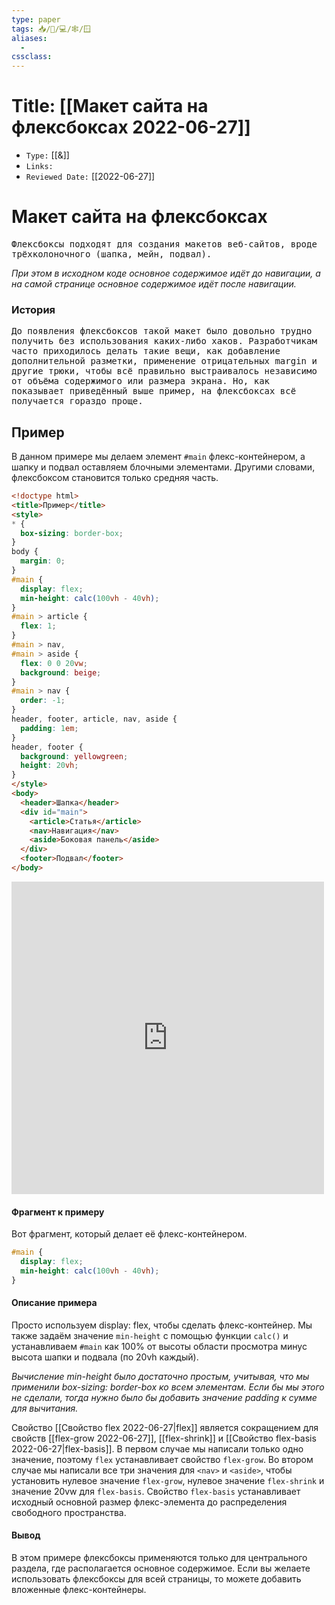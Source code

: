 ```yaml
---
type: paper
tags: 📥️/📜️/💻/🕸/🪟
aliases:
  - 
cssclass: 
---
```




# Title: **[[Макет сайта на флексбоксах 2022-06-27]]**
- `Type:` [[&]]
- `Links:`
- `Reviewed Date:` [[2022-06-27]]

# Макет сайта на флексбоксах
<tt> Флексбоксы  подходят для создания макетов веб-сайтов, вроде трёхколоночного (шапка, мейн, подвал).</tt>

*При этом в исходном коде основное содержимое идёт до навигации, а на самой странице основное содержимое идёт после навигации.*

### История

<tt> До появления флексбоксов такой макет было довольно трудно получить без использования каких-либо хаков. Разработчикам часто приходилось делать такие вещи, как добавление дополнительной разметки, применение отрицательных margin и другие трюки, чтобы всё правильно выстраивалось независимо от объёма содержимого или размера экрана. Но, как показывает приведённый выше пример, на флексбоксах всё получается гораздо проще.</tt>

## Пример 
  В данном примере мы делаем элемент `#main` флекс-контейнером, а шапку и подвал оставляем блочными элементами. Другими словами, флексбоксом становится только средняя часть.

```html
<!doctype html>
<title>Пример</title>
<style>
* {
  box-sizing: border-box; 
}
body {
  margin: 0;
}
#main {
  display: flex;
  min-height: calc(100vh - 40vh);
}
#main > article {
  flex: 1;
}
#main > nav, 
#main > aside {
  flex: 0 0 20vw;
  background: beige;
}
#main > nav {
  order: -1;
}
header, footer, article, nav, aside {
  padding: 1em;
}
header, footer {
  background: yellowgreen;
  height: 20vh;
}
</style>
<body>
  <header>Шапка</header>
  <div id="main">
    <article>Статья</article>
    <nav>Навигация</nav>
    <aside>Боковая панель</aside>
  </div>
  <footer>Подвал</footer>
</body>
```
<iframe src="http://localhost:50000/FLEXmarkup.html" style="background: white; border: none; width: 500px; height:	500px;"/></iframe>

#### Фрагмент к примеру

 Вот фрагмент, который делает её флекс-контейнером.

```css
#main {
  display: flex;
  min-height: calc(100vh - 40vh);
}
```

#### Описание примера 
 Просто используем display: flex, чтобы сделать флекс-контейнер. Мы также задаём значение `min-height` с помощью функции `calc()` и устанавливаем `#main` как 100% от высоты области просмотра минус высота шапки и подвала (по 20vh каждый).
 
*Вычисление min-height было достаточно простым, учитывая, что мы применили box-sizing: border-box ко всем элементам. Если бы мы этого не сделали, тогда нужно было бы добавить значение padding к сумме для вычитания.*

 Свойство [[Cвойство flex 2022-06-27|flex]] является сокращением для свойств [[flex-grow 2022-06-27]], [[flex-shrink]] и [[Свойство flex-basis 2022-06-27|flex-basis]]. В первом случае мы написали только одно значение, поэтому `flex` устанавливает свойство `flex-grow`. Во втором случае мы написали все три значения для `<nav>` и `<aside>`, чтобы установить нулевое значение `flex-grow`, нулевое значение `flex-shrink` и значение 20vw для `flex-basis`. Свойство `flex-basis` устанавливает исходный основной размер флекс-элемента до распределения свободного пространства.
 
#### Вывод

 В этом примере флексбоксы применяются только для центрального раздела, где располагается основное содержимое. Если вы желаете использовать флексбоксы для всей страницы, то можете добавить вложенные флекс-контейнеры.

